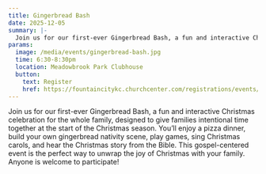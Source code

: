 ```yaml
---
title: Gingerbread Bash
date: 2025-12-05
summary: |-
  Join us for our first-ever Gingerbread Bash, a fun and interactive Christmas celebration for the whole family, designed to give families intentional time together at the start of the Christmas season.
params:
  image: /media/events/gingerbread-bash.jpg
  time: 6:30-8:30pm
  location: Meadowbrook Park Clubhouse
  button:
    text: Register
    href: https://fountaincitykc.churchcenter.com/registrations/events/3205414
---
```


Join us for our first-ever Gingerbread Bash, a fun and interactive Christmas celebration for the whole family, designed to give families intentional time together at the start of the Christmas season. You’ll enjoy a pizza dinner, build your own gingerbread nativity scene, play games, sing Christmas carols, and hear the Christmas story from the Bible. This gospel-centered event is the perfect way to unwrap the joy of Christmas with your family. Anyone is welcome to participate!
